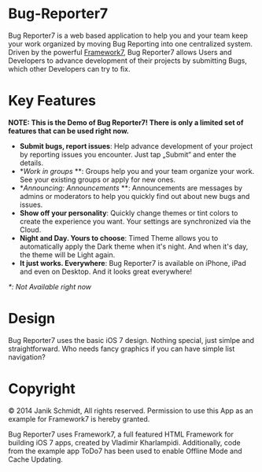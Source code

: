 Bug-Reporter7
=============
Bug Reporter7 is a web based application to help you and your team keep your work organized by moving Bug Reporting into one centralized system.
Driven by the powerful [Framework7](http://github.com/nolimits4web/Framework7), Bug Reporter7 allows Users and Developers to advance development of their projects by submitting Bugs, which other Developers can try to fix.

Key Features
============
**NOTE: This is the Demo of Bug Reporter7! There is only a limited set of features that can be used right now.**

* **Submit bugs, report issues**: Help advance development of your project by reporting issues you encounter. Just tap „Submit“ and enter the details.
* **Work in groups* **: Groups help you and your team organize your work. See your existing groups or apply for new ones.
* **Announcing: Announcements* **: Announcements are messages by admins or moderators to help you quickly find out about new bugs and issues.
* **Show off your personality**: Quickly change themes or tint colors to create the experience you want. Your settings are synchronized via the Cloud.
* **Night and Day. Yours to choose**: Timed Theme allows you to automatically apply the Dark theme when it's night. And when it's day, the theme will be Light again.
* **It just works. Everywhere**: Bug Reporter7 is available on iPhone, iPad and even on Desktop. And it looks great everywhere!

_*: Not Available right now_

Design
======
Bug Reporter7 uses the basic iOS 7 design. Nothing special, just simlpe and straightforward. Who needs fancy graphics if you can have simple list navigation?

Copyright
=========
© 2014 Janik Schmidt, All rights reserved.
Permission to use this App as an example for Framework7 is hereby granted.

Bug Reporter7 uses Framework7, a full featured HTML Framework for building iOS 7 apps, created by Vladimir Kharlampidi.
Additionally, code from the example app ToDo7 has been used to enable Offline Mode and Cache Updating.